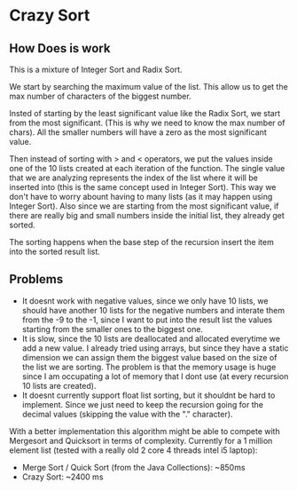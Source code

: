 # Crazy Sort


## How Does is work
This is a mixture of Integer Sort and Radix Sort.

We start by searching the maximum value of the list. This allow us to get the max number of characters of the biggest number. 

Insted of starting by the least significant value like the Radix Sort, we start from the most significant. (This is why we need to know the max number of chars).
All the smaller numbers will have a zero as the most significant value. 

Then instead of sorting with > and < operators, we put the values inside one of the 10 lists created at each iteration of the function. The single value that we are analyzing represents the index of the list where it will be inserted into (this is the same concept used in Integer Sort).
This way we don't have to worry abount having to many lists (as it may happen using Integer Sort). Also since we are starting from the most significant value, if there are really big and small numbers inside the initial list, they already get sorted. 

The sorting happens when the base step of the recursion insert the item into the sorted result list.


## Problems
- It doesnt work with negative values, since we only have 10 lists, we should have another 10 lists for the negative numbers and interate them from the -9 to the -1, since I want to put into the result list the values starting from the smaller ones to the biggest one.
- It is slow, since the 10 lists are deallocated and allocated everytime we add a new value. I already tried using arrays, but since they have a static dimension we can assign them the biggest value based on the size of the list we are sorting. The problem is that the memory usage is huge since I am occupating a lot of memory that I dont use (at every recursion 10 lists are created).
- It doesnt currently support float list sorting, but it shouldnt be hard to implement. Since we just need to keep the recursion going for the decimal values (skipping the value with the "." character).

With a better implementation this algorithm might be able to compete with Mergesort and Quicksort in terms of complexity.
Currently for a 1 million element list (tested with a really old 2 core 4 threads intel i5 laptop):
- Merge Sort / Quick Sort (from the Java Collections): ~850ms
- Crazy Sort: ~2400 ms










